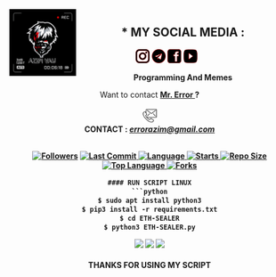 
<img src="https://github.com/Azim-vau/Azim-vau/blob/main/IMAGE/azimvau.gif" width="120" height="120" align="left">
<center>
  
  
  
   ## * MY SOCIAL MEDIA : <br>
<a href="https://Instagram.com/a_zimmahmud" target="_blank"><img src="https://github.com/Azim-vau/Azim-vau/blob/main/IMAGE/instagram.png" alt="alt text" width="25" height="25"></a> 
<a href="https://t.me/mrerror69"><img src="https://github.com/Azim-vau/Azim-vau/blob/main/IMAGE/telegram.png" alt="alt text" width="25" height="25"></a>
<a href="https://www.facebook.com/azimvau69.org" target="_blank"><img src="https://github.com/Azim-vau/Azim-vau/blob/main/IMAGE/facebook.png" alt="alt text" width="25" height="25"></a> <a href="https://youtube.com/MrError69"><img src="https://github.com/Azim-vau/Azim-vau/blob/main/IMAGE/youtube.png" alt="alt text" width="25" height="25"></a> 
&nbsp;&nbsp;     &nbsp;&nbsp;    &nbsp;&nbsp;   &nbsp;&nbsp;   &nbsp;&nbsp;
  
____Programming And Memes____

Want to contact <a href="https://github.com/Azim-vau"><b>Mr. Error </a> ?</br><br>
<img src="https://github.com/Azim-vau/Azim-vau/blob/main/IMAGE/contact.png" alt="alt text" width="25" height="25"> <br>
CONTACT : <i>errorazim@gmail.com</i>  <br> <br> 


<a href="https://github.com/Azim-Vau/followers">
<img title="Followers" src="https://img.shields.io/github/followers/Azim-vau?label=Followers&color=blue&style=flat-square"></a>
<a href="https://github.com/Azim-Vau/termux-style/stargazers/">
  <a href="https://github.com/Azim-Vau/ETH-SEALER">
    <img alt="Last Commit" src="https://img.shields.io/github/last-commit/Azim-Vau/ETH-SEALER.svg"/>
  </a>
  <a href="https://github.com/Azim-Vau/ETH-SEALER">
    <img alt="Language" src="https://img.shields.io/github/languages/count/Azim-Vau/ETH-SEALER.svg"/>
  </a>
  <a href="https://github.com/Azim-Vau/ETH-SEALER">
    <img alt="Starts" src="https://img.shields.io/github/stars/Azim-Vau/ETH-SEALER.svg"/>
  </a>
<a href="https://github.com/Azim-Vau/ETH-SEALER">
    <img alt="Repo Size" src="https://img.shields.io/github/repo-size/Azim-Vau/ETH-SEALER.svg"/>
  </a>

<a href="https://github.com/Azim-Vau/ETH-SEALER">
    <img alt="Top Language" src="https://img.shields.io/github/languages/top/Azim-vau/ETH-SEALER.svg"/> <a href="https://github.com/Azim-Vau/ETH-SEALER">
    <img alt="Forks" src="https://img.shields.io/github/forks/Azim-vau/ETH-SEALER.svg"/>
  </a>
</div>

<p align="center">


```
#### RUN SCRIPT LINUX
```python
$ sudo apt install python3
$ pip3 install -r requirements.txt
$ cd ETH-SEALER
$ python3 ETH-SEALER.py
```



[![](https://img.shields.io/badge/Github-black?logo=Github&logoColor=black&labelColor=white)](https://github.com/azim-vau)
[![](https://img.shields.io/badge/Facebook-blue?logo=Facebook&logoColor=blue&labelColor=white)](https://www.facebook.com/azimvau69.org)
[![](https://img.shields.io/badge/Instagram-red?logo=Instagram&logoColor=red&labelColor=white)](https://www.instagram.com/a_zimmahmud) 



#### THANKS FOR USING MY SCRIPT
